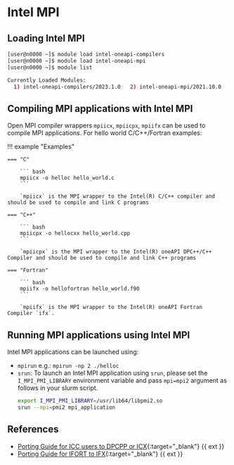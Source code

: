 # Intel MPI

## Loading Intel MPI

``` bash
[user@n0000 ~]$ module load intel-oneapi-compilers
[user@n0000 ~]$ module load intel-oneapi-mpi
[user@n0000 ~]$ module list

Currently Loaded Modules:
  1) intel-oneapi-compilers/2023.1.0   2) intel-oneapi-mpi/2021.10.0

```

## Compiling MPI applications with Intel MPI

Open MPI compiler wrappers `mpiicx`, `mpiicpx`, `mpiifx` can be used to compile MPI applications. For hello world C/C++/Fortran examples:

!!! example "Examples"

    === "C"

        ``` bash
        mpiicx -o helloc hello_world.c
        ```

        `mpiicx` is the MPI wrapper to the Intel(R) C/C++ compiler and should be used to compile and link C programs

    === "C++"

        ``` bash
        mpiicpx -o hellocxx hello_world.cpp
        ```

        `mpiicpx` is the MPI wrapper to the Intel(R) oneAPI DPC++/C++ Compiler and should be used to compile and link C++ programs

    === "Fortran"

        ``` bash
        mpiifx -o hellofortran hello_world.f90
        ```

        `mpiifx` is the MPI wrapper to the Intel(R) oneAPI Fortran Compiler `ifx`.

## Running MPI applications using Intel MPI

Intel MPI applications can be launched using:

  * `mpirun` e.g.: `mpirun -np 2 ./helloc`
  * `srun`: To launch an Intel MPI application using `srun`, please set the `I_MPI_PMI_LIBRARY` environment variable and pass `mpi=mpi2` argument as follows in your slurm script.
      ``` bash
      export I_MPI_PMI_LIBRARY=/usr/lib64/libpmi2.so
      srun --mpi=pmi2 mpi_application
      ```

## References
* [Porting Guide for ICC users to DPCPP or ICX](https://www.intel.com/content/www/us/en/developer/articles/guide/porting-guide-for-icc-users-to-dpcpp-or-icx.html){:target="_blank"} {{ ext }}
* [Porting Guide for IFORT to IFX](https://www.intel.com/content/www/us/en/developer/articles/guide/porting-guide-for-ifort-to-ifx.html){:target="_blank"} {{ ext }}